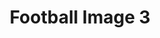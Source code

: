 ---
title: Football Image 3
image_path: /images/gallery/DSC_0009.JPG
link: 
description: Football Image 3
---